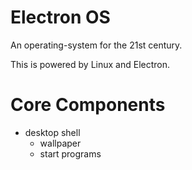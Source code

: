 Electron OS
===========

An operating-system for the 21st century.

This is powered by Linux and Electron.

# Core Components

 - desktop shell
   - wallpaper
   - start programs
